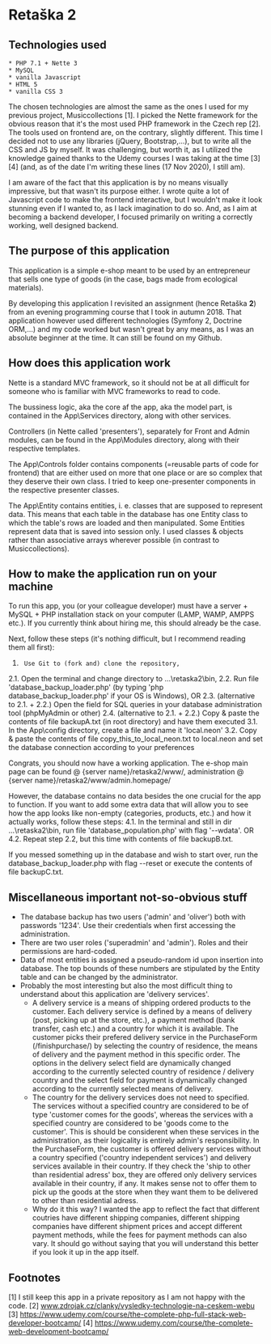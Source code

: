 # Retaška 2

## Technologies used

	* PHP 7.1 + Nette 3
	* MySQL
	* vanilla Javascript
	* HTML 5
	* vanilla CSS 3

The chosen technologies are almost the same as the ones I used for my previous project, Musiccollections [1]. I picked the Nette framework for the obvious reason that it's the most used PHP framework in the Czech rep [2]. The tools used on frontend are, on the contrary, slightly different. This time I decided not to use any libraries (jQuery, Bootstrap,...), but to write all the CSS and JS by myself. It was challenging, but worth it, as I utilized the knowledge gained thanks to the Udemy courses I was taking at the time [3] [4] (and, as of the date I'm writing these lines (17 Nov 2020), I still am).

I am aware of the fact that this application is by no means visually impressive, but that wasn't its purpose either. I wrote quite a lot of Javascript code to make the frontend interactive, but I wouldn't make it look stunning even if I wanted to, as I lack imagination to do so. And, as I aim at becoming a backend developer, I focused primarily on writing a correctly working, well designed backend.

## The purpose of this application

This application is a simple e-shop meant to be used by an entrepreneur that sells one type of goods (in the case, bags made from ecological materials). 

By developing this application I revisited an assignment (hence Retaška **2**) from an evening programming course that I took in autumn 2018. That application however used different technologies (Symfony 2, Doctrine ORM,...) and my code worked but wasn't great by any means, as I was an absolute beginner at the time. It can still be found on my Github.

## How does this application work

Nette is a standard MVC framework, so it should not be at all difficult for someone who is familiar with MVC frameworks to read to code.

The bussiness logic, aka the core af the app, aka the model part, is contained in the App\Services directory, along with other services.

Controllers (in Nette called 'presenters'), separately for Front and Admin modules, can be found in the App\Modules directory, along with their respective templates.

The App\Controls folder contains components (=reusable parts of code for frontend) that are either used on more that one place or are so complex that they deserve their own class. I tried to keep one-presenter components in the respective presenter classes.

The App\Entity contains entities, i. e. classes that are supposed to represent data. This means that each table in the database has one Entity class to which the table's rows are loaded and then manipulated. Some Entities represent data that is saved into session only. I used classes & objects rather than associative arrays wherever possible (in contrast to Musiccollections).

## How to make the application run on your machine

To run this app, you (or your colleague developer) must have a server + MySQL + PHP installation stack on your computer (LAMP, WAMP, AMPPS etc.). If you currently think about hiring me, this should already be the case.

Next, follow these steps (it's nothing difficult, but I recommend reading them all first):

1. 		Use Git to (fork and) clone the repository,
2.1.	Open the terminal and change directory to ...\retaska2\bin,
2.2. 	Run file 'database_backup_loader.php' (by typing 'php database_backup_loader.php' if your OS is Windows), OR
2.3.	(alternative to 2.1. + 2.2.) Open the field for SQL queries in your database administration tool (phpMyAdmin or other)
2.4.	(alternative to 2.1. + 2.2.) Copy & paste the contents of file backupA.txt (in root directory) and have them executed
3.1.	In the App\config directory, create a file and name it 'local.neon'
3.2.	Copy & paste the contents of file copy_this_to_local_neon.txt to local.neon and set the database connection according to your preferences

Congrats, you should now have a working application. The e-shop main page can be found @ {server name}/retaska2/www/, administration @ {server name}/retaska2/www/admin.homepage/

However, the database contains no data besides the one crucial for the app to function. If you want to add some extra data that will allow you to see how the app looks like non-empty (categories, products, etc.) and how it actually works, follow these steps:
4.1. 	In the terminal and still in dir ...\retaska2\bin, run file 'database_population.php' with flag '--wdata'. OR
4.2. 	Repeat step 2.2, but this time with contents of file backupB.txt.

If you messed something up in the database and wish to start over, run the database_backup_loader.php with flag --reset or execute the contents of file backupC.txt.

## Miscellaneous important not-so-obvious stuff 

- The database backup has two users ('admin' and 'oliver') both with passwords '1234'. Use their credentials when first accessing the administration.
- There are two user roles ('superadmin' and 'admin'). Roles and their permissions are hard-coded.
- Data of most entities is assigned a pseudo-random id upon insertion into database. The top bounds of these numbers are stipulated by the Entity table and can be changed by the administrator.
- Probably the most interesting but also the most difficult thing to understand about this application are 'delivery services'. 
	- A delivery service is a means of shipping ordered products to the customer. Each delivery service is defined by a means of delivery (post, picking up at the store, etc.), a payment method (bank transfer, cash etc.) and a country for which it is available. The customer picks their prefered delivery service in the PurchaseForm (/finishpurchase/) by selecting the country of residence, the means of delivery and the payment method in this specific order. The options in the delivery select field are dynamically changed according to the currently selected country of residence / delivery country and the select field for payment is dynamically changed according to the currently selected means of delivery.
	- The country for the delivery services does not need to specified. The services without a specified country are considered to be of type 'customer comes for the goods', whereas the services with a specified country are considered to be 'goods come to the customer'. This is should be considerent when these services in the administration, as their logicality is entirely admin's responsibility. In the PurchaseForm, the customer is offered delivery services without a country specified ('country independent services') and delivery services available in their country. If they check the 'ship to other than residential adress' box, they are offered only delivery services available in their country, if any. It makes sense not to offer them to pick up the goods at the store when they want them to be delivered to other than residential adress.
	- Why do it this way? I wanted the app to reflect the fact that different coutries have different shipping companies, different shipping companies have different shipment prices and accept different payment methods, while the fees for payment methods can also vary. It should go without saying that you will understand this better if you look it up in the app itself.

## Footnotes

[1] I still keep this app in a private repository as I am not happy with the code.
[2] www.zdrojak.cz/clanky/vysledky-technologie-na-ceskem-webu
[3] https://www.udemy.com/course/the-complete-php-full-stack-web-developer-bootcamp/
[4] https://www.udemy.com/course/the-complete-web-development-bootcamp/
